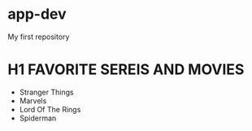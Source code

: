 # app-dev
My first repository

# H1 FAVORITE SEREIS AND MOVIES
- Stranger Things
- Marvels
- Lord Of The Rings
- Spiderman

